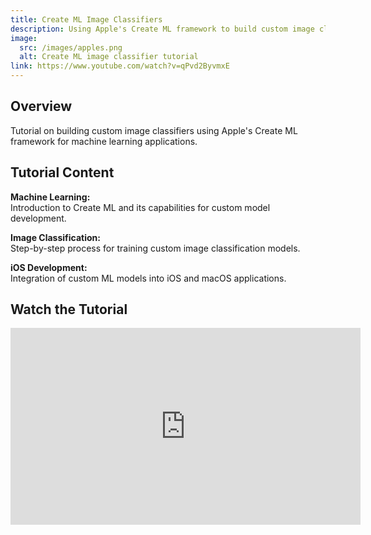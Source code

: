 ```yaml
---
title: Create ML Image Classifiers
description: Using Apple's Create ML framework to build custom image classification models for iOS and macOS applications.
image:
  src: /images/apples.png
  alt: Create ML image classifier tutorial
link: https://www.youtube.com/watch?v=qPvd2ByvmxE
---
```


## Overview

Tutorial on building custom image classifiers using Apple's Create ML framework for machine learning applications.

## Tutorial Content

**Machine Learning:**  
Introduction to Create ML and its capabilities for custom model development.

**Image Classification:**  
Step-by-step process for training custom image classification models.

**iOS Development:**  
Integration of custom ML models into iOS and macOS applications.

## Watch the Tutorial

<iframe width="560" height="315" src="https://www.youtube.com/embed/qPvd2ByvmxE" title="YouTube video player" frameborder="0" allow="accelerometer; autoplay; clipboard-write; encrypted-media; gyroscope; picture-in-picture; web-share" allowfullscreen></iframe>